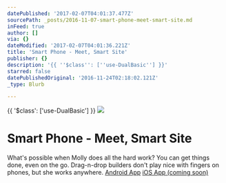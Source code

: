 ```yaml
---
datePublished: '2017-02-07T04:01:37.477Z'
sourcePath: _posts/2016-11-07-smart-phone-meet-smart-site.md
inFeed: true
author: []
via: {}
dateModified: '2017-02-07T04:01:36.221Z'
title: 'Smart Phone - Meet, Smart Site'
publisher: {}
description: '{{ ''$class'': [''use-DualBasic''] }}'
starred: false
datePublishedOriginal: '2016-11-24T02:18:02.121Z'
_type: Blurb

---
```

{{ '$class': \['use-DualBasic'\] }}
![](https://the-grid-user-content.s3-us-west-2.amazonaws.com/f726d19a-8578-409b-a617-b20c2248ea63.jpg)

# Smart Phone - Meet, Smart Site

What's possible when Molly does all the hard work? You can get things done, even on the go. Drag-n-drop builders don't play nice with fingers on phones, but she works anywhere.
[Android App][0]
[iOS App (coming soon)][1]

[0]: https://play.google.com/store/apps/details?id=io.thegrid.app&hl=en
[1]: https://plans.thegrid.io/